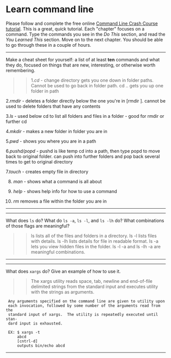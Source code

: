 # Learn command line

Please follow and complete the free online [Command Line Crash Course
tutorial](http://cli.learncodethehardway.org/book/). This is a great,
quick tutorial. Each "chapter" focuses on a command. Type the commands
you see in the _Do This_ section, and read the _You Learned This_
section. Move on to the next chapter. You should be able to go through
these in a couple of hours.


---

Make a cheat sheet for yourself: a list of at least **ten** commands and what they do, focused on things that are new, interesting, or otherwise worth remembering.

> > 1._cd_ - change directory gets you one down in folder paths. Cannot be used to go back in folder path. cd .. gets you up one folder in path

2._rmdir_ - deletes a folder directly below the one you're in [rmdir <folder name>]. cannot be used to delete folders that have any contents

3._ls_ - used below cd to list all folders and files in a folder - good for rmdir or further cd

4._mkdir_ - makes a new folder in folder you are in

5._pwd_ - shows you where you are in a path

6._pushd/popd_ - pushd is like temp cd into a path, then type popd to move back to original folder. can push into further folders and pop back several times to get to original directory

7._touch_ - creates empty file in directory

8. _man_ - shows what a command is all about

9. _help_ - shows help info for how to use a command

10. _rm_ removes a file within the folder you are in

---


---

What does `ls` do? What do `ls -a`, `ls -l`, and `ls -lh` do? What combinations of those flags are meaningful?

> > ls lists all of the files and folders in a directory. ls -l lists files with details. ls -lh lists details for file in readable format. ls -a lets you view hidden files in the folder. ls -l -a and ls -lh -a are meaningful combinations. 

---


---

What does `xargs` do? Give an example of how to use it.

> > The xargs utility reads space, tab, newline and end-of-file delimited
     strings from the standard input and executes utility with the strings as
     arguments.

     Any arguments specified on the command line are given to utility upon
     each invocation, followed by some number of the arguments read from the
     standard input of xargs.  The utility is repeatedly executed until stan-
     dard input is exhausted.
     
     EX: $ xargs -t
         abcd
         [cntrl-d] 
         outputs bin/echo abcd

---

